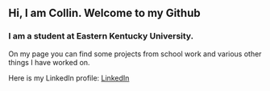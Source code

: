 ## Hi, I am Collin. Welcome to my Github 
### I am a student at Eastern Kentucky University.

On my page you can find some projects from school work and various other things I have worked on.

Here is my LinkedIn profile: [LinkedIn](https://www.linkedin.com/in/cbcrowthers/)
